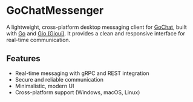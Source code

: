 # GoChatMessenger

A lightweight, cross-platform desktop messaging client for [GoChat](https://github.com/badmoham/GoChat), built with [Go](https://golang.org) and [Gio (Gioui)](https://gioui.org). It provides a clean and responsive interface for real-time communication.

## Features
- Real-time messaging with gRPC and REST integration
- Secure and reliable communication
- Minimalistic, modern UI
- Cross-platform support (Windows, macOS, Linux)
